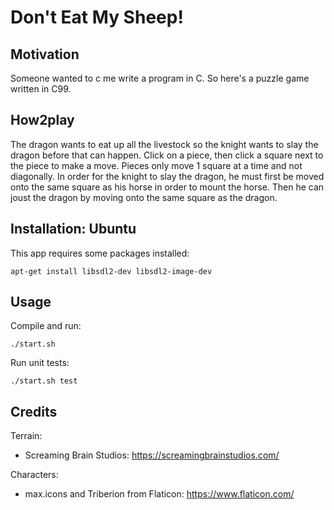 # Don't Eat My Sheep!

## Motivation

Someone wanted to c me write a program in C. So here's a puzzle game written in C99.

## How2play

The dragon wants to eat up all the livestock so the knight wants to slay the dragon before that can
happen. Click on a piece, then click a square next to the piece to make a move. Pieces only move 1
square at a time and not diagonally. In order for the knight to slay the dragon, he must first be
moved onto the same square as his horse in order to mount the horse. Then he can joust the dragon by
moving onto the same square as the dragon.

## Installation: Ubuntu

This app requires some packages installed:

    apt-get install libsdl2-dev libsdl2-image-dev

## Usage

Compile and run:

    ./start.sh

Run unit tests:

    ./start.sh test

## Credits

Terrain:
* Screaming Brain Studios: https://screamingbrainstudios.com/

Characters:
* max.icons and Triberion from Flaticon: https://www.flaticon.com/
